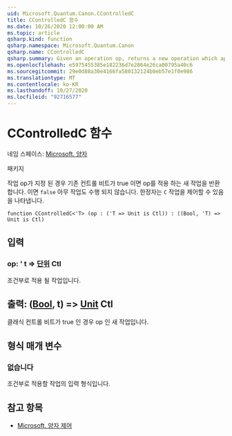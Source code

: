 ```yaml
---
uid: Microsoft.Quantum.Canon.CControlledC
title: CControlledC 함수
ms.date: 10/26/2020 12:00:00 AM
ms.topic: article
qsharp.kind: function
qsharp.namespace: Microsoft.Quantum.Canon
qsharp.name: CControlledC
qsharp.summary: Given an operation op, returns a new operation which applies the op if a classical control bit is true. If `false`, nothing happens. The modifier `C` indicates that the operation is controllable.
ms.openlocfilehash: e5975455385e182236d7e2864e26ca00795a40c6
ms.sourcegitcommit: 29e0d88a30e4166fa580132124b0eb57e1f0e986
ms.translationtype: MT
ms.contentlocale: ko-KR
ms.lasthandoff: 10/27/2020
ms.locfileid: "92716577"
---
```

# <a name="ccontrolledc-function"></a>CControlledC 함수

네임 스페이스: [Microsoft. 양자](xref:Microsoft.Quantum.Canon)

패키지 [](https://nuget.org/packages/)


작업 op가 지정 된 경우 기존 컨트롤 비트가 true 이면 op를 적용 하는 새 작업을 반환 합니다. 이면 `false` 아무 작업도 수행 되지 않습니다.
한정자는 `C` 작업을 제어할 수 있음을 나타냅니다.

```qsharp
function CControlledC<'T> (op : ('T => Unit is Ctl)) : ((Bool, 'T) => Unit is Ctl)
```


## <a name="input"></a>입력

### <a name="op--t--unit-ctl"></a>op: ' t => [단위](xref:microsoft.quantum.lang-ref.unit) Ctl

조건부로 적용 될 작업입니다.



## <a name="output--boolt--unit-ctl"></a>출력: ([Bool](xref:microsoft.quantum.lang-ref.bool), t) => [Unit](xref:microsoft.quantum.lang-ref.unit) Ctl

클래식 컨트롤 비트가 true 인 경우 op 인 새 작업입니다.

## <a name="type-parameters"></a>형식 매개 변수

### <a name="t"></a>없습니다

조건부로 적용할 작업의 입력 형식입니다.

## <a name="see-also"></a>참고 항목

- [Microsoft. 양자 제어](xref:Microsoft.Quantum.Canon.CControlled)